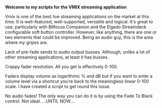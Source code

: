 **Welcome to my scripts for the VMIX streaming application**

Vmix is one of the best live streaming applications on the market at this time. It is well-featured, well-supported, versatile and logical. It's great to use, particularly with Bitfocus Companion and the Elgado Streamdeck configurable soft button controller. However, like anything, there are one or two elements that could be improved. Being an audio guy, this is the area where my gripes are.

Lack of pre-fade sends to audio output busses. Although, unlike a lot of other streaming applications, at least it has busses.

Crappy fader resolution. All you get is effectively 0-100.

Faders display volume as logarithmic % and dB but if you want to enter a volume level via a shortcut you're back to the meaningless linear 0-100 scale. I have created a script to get round this issue.

No audio fades! The only way you can do it is by using the Fade To Black control. Not ideal. ...UNTIL NOW....
